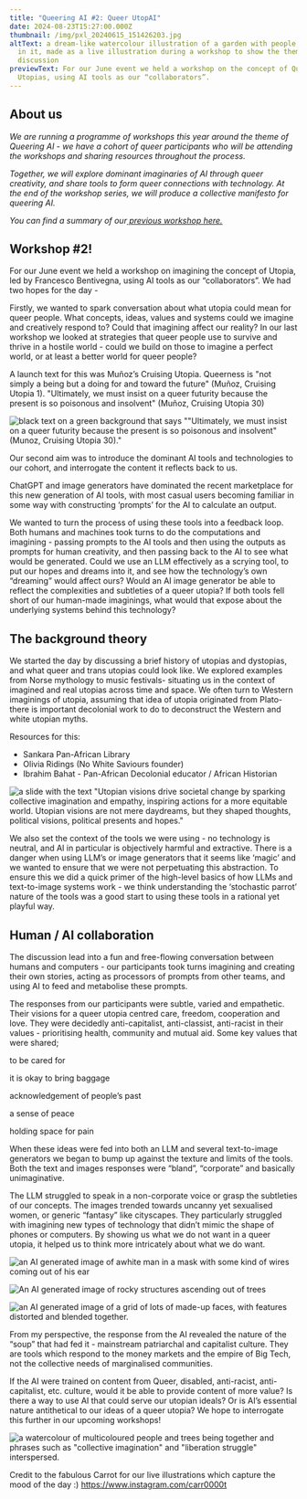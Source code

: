 ```yaml
---
title: "Queering AI #2: Queer UtopAI"
date: 2024-08-23T15:27:00.000Z
thumbnail: /img/pxl_20240615_151426203.jpg
altText: a dream-like watercolour illustration of a garden with people gathered
  in it, made as a live illustration during a workshop to show the themes of our
  discussion
previewText: For our June event we held a workshop on the concept of Queer
  Utopias, using AI tools as our “collaborators”.
---
```

## About us 

*We are running a programme of workshops this year around the theme of Queering AI - we have a cohort of queer participants who will be attending the workshops and sharing resources throughout the process.*   

*Together, we will explore dominant imaginaries of AI through queer creativity, and share tools to form queer connections with technology. At the end of the workshop series, we will produce a collective manifesto for queering AI.* 

*You can find a summary of our[ previous workshop here.](https://www.machine-streams.com/blog/post/queering-ai-1-getting-to-know-each-other-groundwork-and-strategies/)*

## Workshop #2! 

For our June event we held a workshop on imagining the concept of Utopia, led by Francesco Bentivegna, using AI tools as our “collaborators”. We had two hopes for the day -  

Firstly, we wanted to spark conversation about what utopia could mean for queer people. What concepts, ideas, values and systems could we imagine and creatively respond to? Could that imagining affect our reality? In our last workshop we looked at strategies that queer people use to survive and thrive in a hostile world - could we build on those to imagine a perfect world, or at least a better world for queer people? 

A launch text for this was Muñoz’s Cruising Utopia. Queerness is "not simply a being but a doing for and toward the future" (Muñoz, Cruising Utopia 1). "Ultimately, we must insist on a queer futurity because the present is so poisonous and insolvent" (Muñoz, Cruising Utopia 30)

![black text on a green background that says ""Ultimately, we must insist on a queer futurity because the present is so poisonous and insolvent" (Munoz, Cruising Utopia 30)."](/img/screenshot-2024-08-14-at-11.21.24.png)



Our second aim was to introduce the dominant AI tools and technologies to our cohort, and interrogate the content it reflects back to us. 

ChatGPT and image generators have dominated the recent marketplace for this new generation of AI tools, with most casual users becoming familiar in some way with constructing ‘prompts’ for the AI to calculate an output. 

We wanted to turn the process of using these tools into a feedback loop. Both humans and machines took turns to do the computations and imagining -  passing prompts to the AI tools and then using the outputs as prompts for human creativity, and then passing back to the AI to see what would be generated. Could we use an LLM effectively as a scrying tool, to put our hopes and dreams into it, and see how the technology’s own “dreaming” would affect ours? Would an AI image generator be able to reflect the complexities and subtleties of a queer utopia? If both tools fell short of our human-made imaginings, what would that expose about the underlying systems behind this technology? 

## The background theory 

We started the day by discussing a brief history of utopias and dystopias, and what queer and trans utopias could look like. We explored examples from Norse mythology to music festivals- situating us in the context of imagined and real utopias across time and space. We often turn to Western imaginings of utopia, assuming that idea of utopia originated from Plato- there is important decolonial work to do to deconstruct the Western and white utopian myths. 

Resources for this: 

* Sankara Pan-African Library 
* Olivia Ridings (No White Saviours founder)
* Ibrahim Bahat - Pan-African Decolonial educator / African Historian

![a slide with the text "Utopian visions drive societal change by sparking collective imagination and empathy, inspiring actions for a more equitable world.  Utopian visions are not mere daydreams, but they shaped thoughts, political visions, political presents and hopes."](/img/screenshot-2024-08-14-at-11.19.59.png)



We also set the context of the tools we were using - no technology is neutral, and AI in particular is objectively harmful and extractive. There is a danger when using LLM’s or image generators that it seems like ‘magic’ and we wanted to ensure that we were not perpetuating this abstraction. To ensure this we did a quick primer of the high-level basics of how LLMs and text-to-image systems work - we think understanding the ‘stochastic parrot’ nature of the tools was a good start to using these tools in a rational yet playful way. 

## Human / AI collaboration 

The discussion lead into a fun and free-flowing conversation between humans and computers - our participants took turns imagining and creating their own stories, acting as processors of prompts from other teams, and using AI to feed and metabolise these prompts. 

The responses from our participants were subtle, varied and empathetic. Their visions for a queer utopia centred care, freedom, cooperation and love. They were decidedly anti-capitalist, anti-classist, anti-racist in their values - prioritising health, community and mutual aid. Some key values that were shared; 

to be cared for

it is okay to bring baggage

acknowledgement of people’s past 

a sense of peace

holding space for pain

When these ideas were fed into both an LLM and several text-to-image generators we began to bump up against the texture and limits of the tools. Both the text and images responses were “bland”, “corporate” and basically unimaginative.  

The LLM struggled to speak in a non-corporate voice or grasp the subtleties of our concepts.  The images trended towards uncanny yet sexualised women, or generic “fantasy” like cityscapes. They particularly struggled with imagining new types of technology that didn’t mimic the shape of phones or computers. By showing us what we do not want in a queer utopia, it helped us to think more intricately about what we do want.  

![an AI generated image of awhite man in a mask with some kind of wires coming out of his ear](/img/screenshot-2024-08-23-at-15.39.05.png "(Image generator responding to prompt: can you imagine an image depicting a technology that would enhance affect in a queer utopian society")

![An AI generated image of rocky structures ascending out of trees](/img/screenshot-2024-08-23-at-15.39.14.png)

![an AI generated image of a grid of lots of made-up faces, with features distorted and blended together.](/img/screenshot-2024-08-23-at-15.39.20.png)

From my perspective, the response from the AI revealed the nature of the “soup” that had fed it - mainstream patriarchal and capitalist culture. They are tools which respond to the money markets and the empire of Big Tech, not the collective needs of marginalised communities.  



If the AI were trained on content from Queer, disabled, anti-racist, anti-capitalist, etc. culture, would it be able to provide content of more value? Is there a way to use AI that could serve our utopian ideals? Or is AI’s essential nature antithetical to our ideas of a queer utopia? We hope to interrogate this further in our upcoming workshops! 

![a watercolour of multicoloured people and trees being together and phrases such as "collective imagination" and "liberation struggle" interspersed.](/img/pxl_20240615_151440859.jpg)

Credit to the fabulous Carrot for our live illustrations which capture the mood of the day :) https://www.instagram.com/carr0000t
